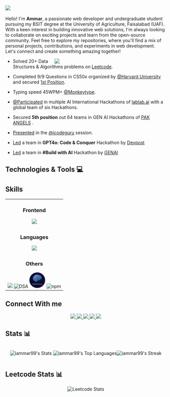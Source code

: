 ## <p align="left">
  <img src="https://readme-typing-svg.demolab.com/?lines=AI Enthusiast🤖;Coding Maniac🔥;Frontend Developer 👨‍💻;Leetcoder🏆;Always%20learning%20new%20things&font=Fira%20Code&center=false&width=440&height=45&color=#162238&vCenter=true&size=40&pause=1000">
</p> 

<!-- <a href="https://github.com/uammar99">
    <img height="auto" width="100%" src="https://github-widgetbox.vercel.app/api/profile?username=iammar99&data=followers,repositories,stars,commits&theme=nautilus">
</a> -->

<p>
        Hello! I'm <b>Ammar</b>, a passionate web developer and undergraduate student pursuing my BSIT degree at the University of Agriculture, Faisalabad (UAF). With a keen interest in building innovative web solutions, I'm always looking to collaborate on exciting projects and learn from the open-source community. Feel free to explore my repositories, where you'll find a mix of personal projects, contributions, and experiments in web development. Let's connect and create something amazing together!
</p>


<img align="right" src="./Assets/ammar.gif" width="350">

- Solved 20+ Data Structures & Algorithms problems on [Leetcode](https://leetcode.com/iammar911/).

- Completed 9/9 Questions in CS50x organized by [@Harvard University](https://www.harvard.edu/) and secured [1st Position](https://www.linkedin.com/posts/ch-ammar-a1115527b_cs50x-puzzleday-harvard-activity-7185500165296857088-B8RA?utm_source=share&utm_medium=member_desktop).

- Typing speed 45WPM+ [@Monkeytype](https://monkeytype.com/profile/iammar99/).

- [@Participated](https://lablab.ai/u/@iammar) in multiple AI International Hackathons of [lablab.ai](https://lablab.ai/) with a global team of six Hackathons.

- Secured **5th position** out 64 teams in GEN AI  Hackathons of [PAK ANGELS](https://www.pakangels.com/) .

- [Presented](https://www.linkedin.com/posts/ch-ammar-a1115527b_icodeguru-leetcode-validparenthesesstring-activity-7204806350973927424-VUPf?utm_source=share&utm_medium=member_desktop) in the [@icodeguru](https://icodeguru.weebly.com/) session.

- [Led](https://devpost.com/software/tour-guide-0u4b97) a team in **GPT4o: Code & Conquer** Hackathon by [Devpost](https://devpost.com)  
  
- [Led](https://gen-css.vercel.app/) a team in **#Build with AI** Hackathon by [GENAI ](https://genai.works/hackathon)  




## Technologies & Tools 💻

## Skills

<table style="width: 100%; border-collapse: collapse;" align="center">
  <tr>
    <td  align="center">
      <h3>Frontend</h3>
      <img src="https://skillicons.dev/icons?i=html,css,sass,bootstrap,react">
    </td>
  </tr>
  <tr>
    <td  align="center">
      <h3>Languages</h3>
      <img src="https://skillicons.dev/icons?i=js,c,cpp,python">
    </td>
  </tr>
  <tr>
    <td align="center">
      <h3>Others</h3>
      <img src="https://skillicons.dev/icons?i=firebase,git,github,npm,vscode,vercel">
      <img src="./Assets/dsa.png" alt="DSA"  title="DSA" style="width: 50px;">
      <img src="./Assets/genAI.png" alt="gen AI"  title="DSA" style="width: 50px;">
      <img src="./Assets/surge.png" alt="npm" title="npm" style="width: 50px;">
    </td>
  </tr>
</table>



## Connect With me

<div align="center">
    <a href="http://ch-ammar.vercel.app/" target="_blank">
        <img src="https://img.shields.io/badge/ammar.com-023e8a?style=flat&logo=Google-Chrome&logoColor=white   ">
    </a>
    <a href="https://www.linkedin.com/in/ch-ammar-a1115527b/" target="_blank">
        <img src="https://img.shields.io/badge/Ch Ammar-0077B5?style=flat&logo=Linkedin&logoColor=white   ">
    </a>
    <a href="mailto:ammarbashaar99@gmail.com" target="_blank">
        <img src="https://img.shields.io/badge/ammarbashaar99@gmail.com-666666?style=flat&logo=Gmail&logoColor=white   ">
    </a>
    <a href="https://leetcode.com/iammar911/" target="_blank">
        <img src="https://img.shields.io/badge/iammar911-FFA116?style=flat&logo=Leetcode&logoColor=white   ">
    </a>
    <a href="https://discord.com/users/1244256116263620633" target="_blank">
        <img src="https://img.shields.io/badge/ammar-4361ee?style=flat&logo=Discord&logoColor=white   ">
    </a>
</div>


## Stats 📊

<div style="display:flex;align-items:center;justify-content:center;flex-wrap: wrap;width:100%">



![iammar99's Stats](https://github-readme-stats.vercel.app/api?username=iammar99&theme=vue-dark&show_icons=true&hide_border=true&count_private=true)
![iammar99's Top Languages](https://github-readme-stats.vercel.app/api/top-langs/?username=iammar99&theme=vue-dark&show_icons=true&hide_border=true&layout=compact&progress=false)


![iammar99's Streak](https://github-readme-streak-stats.herokuapp.com/?user=iammar99&theme=vue-dark&hide_border=true)



</div>


## Leetcode Stats 📊

<div align="center">

 ![Leetcode Stats](https://leetcard.jacoblin.cool/iammar911?ext=heatmap)
  
</div>

